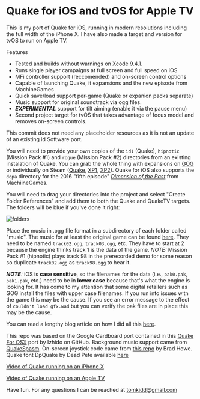 #  Quake for iOS and tvOS for Apple TV

This is my port of Quake for iOS, running in modern resolutions including the full width of the iPhone X. I have also made a target and version for tvOS to run on Apple TV.

Features

- Tested and builds without warnings on Xcode 9.4.1.
- Runs single player campaigns at full screen and full speed on iOS
- MFi controller support (reccomended) and on-screen control options
- Capable of launching Quake, it expansions and the new episode from MachineGames
- Quick save/load support per-game (Quake or expanion packs separate)
- Music support for original soundtrack via ogg files.
- ***EXPERIMENTAL*** support for tilt aiming (enable it via the pause menu)
- Second project target for tvOS that takes advantage of focus model and removes on-screen controls.

This commit does not need any placeholder resources as it is not an update of an existing id Software port. 

You will need to provide your own copies of the `id1` (Quake), `hipnotic` (Mission Pack #1) and `rogue` (Mission Pack #2) directories from an existing instalation of Quake. You can grab the whole thing with expansions on [GOG](https://www.gog.com/game/quake_the_offering) or individually on Steam ([Quake](https://store.steampowered.com/app/2310/QUAKE/), [XP1](https://store.steampowered.com/app/9040/QUAKE_Mission_Pack_1_Scourge_of_Armagon/), [XP2](https://store.steampowered.com/app/9030/QUAKE_Mission_Pack_2_Dissolution_of_Eternity/)). Quake for iOS also supports the `dopa` directory for the 2016 "fifth episode" [*Dimension of the Past*](http://quake.wikia.com/wiki/Episode_5:_Dimension_of_the_Past) from MachiineGames.

You will need to drag your directories into the project and select "Create Folder References" and add them to both the Quake and QuakeTV targets. The folders will be blue if you've done it right:

![folders](https://github.com/tomkidd/Quake-iOS/raw/master/folders.png)

Place the music in .ogg file format in a subdirectory of each folder called "music". The music for at least the original game can be found [here](https://www.moddb.com/games/quake/downloads/ultimate-quake-patch-v1-11). They need to be named `track02.ogg`, `track03.ogg`, etc. They have to start at 2 because the engine thinks track 1 is the data of the game. *NOTE:* Mission Pack #1 (hipnotic) plays track 98 in the prerecorded demo for some reason so duplicate `track02.ogg` as `track98.ogg` to hear it. 

***NOTE:*** iOS is **case sensitive**, so the filenames for the data (i.e., `pak0.pak`, `pak1.pak`, etc.) need to be in **lower case** because that's what the engine is looking for. It has come to my attention that some digital retailers such as GOG install the files with upper case filenames. If you run into issues with the game this may be the cause. If you see an error message to the effect of `couldn't load gfx.wad` but you can verify the pak files are in place this may be the cause.

You can read a lengthy blog article on how I did all this [here](http://schnapple.com/quake-for-ios-and-tvos-for-apple-tv/).

This repo was based on the Google Cardboard port contained in this [Quake For OSX](https://github.com/Izhido/Quake_For_OSX) port by Izhido on GitHub. Background music support came from [QuakeSpasm](http://quakespasm.sourceforge.net/). On-screen joystick code came from [this repo](https://github.com/bradhowes/Joystick) by Brad Howe. Quake font DpQuake by Dead Pete available [here](https://www.dafont.com/quake.font)

[Video of Quake running on an iPhone X](https://www.youtube.com/watch?v=5awJDcu-cAs)

[Video of Quake running on an Apple TV](https://www.youtube.com/watch?v=jC_qnGjzO7s)

Have fun. For any questions I can be reached at tomkidd@gmail.com
